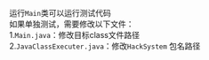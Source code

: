 运行``Main``类可以运行测试代码  
如果单独测试，需要修改以下文件：  
1.``Main.java``：修改目标class文件路径  
2.``JavaClassExecuter.java``：修改``HackSystem`` 包名路径